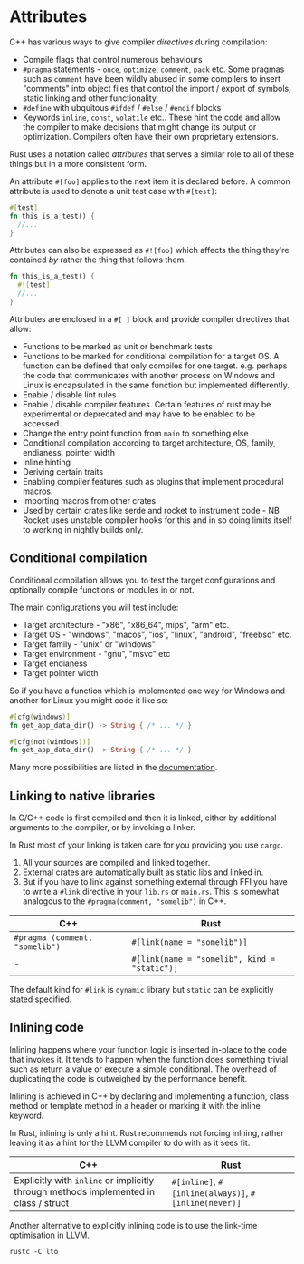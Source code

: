 # Attributes

C++ has various ways to give compiler *directives* during compilation:

* Compile flags that control numerous behaviours
* `#pragma` statements - `once`, `optimize`, `comment`, `pack` etc. Some pragmas such as `comment` have been wildly abused in some compilers to insert "comments" into object files that control the import / export of symbols, static linking and other functionality.
* `#define` with ubquitous `#ifdef` / `#else` / `#endif` blocks
* Keywords `inline`, `const`, `volatile` etc.. These hint the code and allow the compiler to make decisions that might change its output or optimization. Compilers often have their own proprietary extensions.

Rust uses a notation called *attributes* that serves a similar role to all of these things but in a more consistent form.

An attribute `#[foo]` applies to the next item it is declared before. A common attribute is used to denote a unit test case with `#[test]`:

```rust
#[test]
fn this_is_a_test() {
  //...
}
```

Attributes can also be expressed as `#![foo]` which affects the thing they're contained *by* rather the thing that follows them. 

```rust
fn this_is_a_test() {
  #![test]
  //...
}
```

Attributes are enclosed in a `#[ ]` block and provide compiler directives that allow:

* Functions to be marked as unit or benchmark tests
* Functions to be marked for conditional compilation for a target OS. A function can be defined that only compiles for one target. e.g. perhaps the code that communicates with another process on Windows and Linux is encapsulated in the same function but implemented differently.
* Enable / disable lint rules
* Enable / disable compiler features. Certain features of rust may be experimental or deprecated and may have to be enabled to be accessed.
* Change the entry point function from `main` to something else
* Conditional compilation according to target architecture, OS, family, endianess, pointer width
* Inline hinting
* Deriving certain traits
* Enabling compiler features such as plugins that implement procedural macros.
* Importing macros from other crates
* Used by certain crates like serde and rocket to instrument code - NB Rocket uses unstable compiler hooks for this and in so doing limits itself to working in nightly builds only. 

## Conditional compilation

Conditional compilation allows you to test the target configurations and optionally compile functions or modules in or not. 

The main configurations you will test include:

* Target architecture - "x86", "x86_64", mips", "arm" etc.
* Target OS - "windows", "macos", "ios", "linux", "android", "freebsd" etc.
* Target family - "unix" or "windows"
* Target environment - "gnu", "msvc" etc
* Target endianess
* Target pointer width

So if you have a function which is implemented one way for Windows and another for Linux you might code it like so:

```rust
#[cfg(windows)]
fn get_app_data_dir() -> String { /* ... */ }

#[cfg(not(windows))]
fn get_app_data_dir() -> String { /* ... */ }
```

Many more possibilities are listed in the [documentation](https://doc.rust-lang.org/reference/attributes.html#crate-only-attributes).

## Linking to native libraries

In C/C++ code is first compiled and then it is linked, either by additional arguments to the compiler, or by invoking a linker.

In Rust most of your linking is taken care for you providing you use `cargo`. 

1. All your sources are compiled and linked together. 
2. External crates are automatically built as static libs and linked in. 
3. But if you have to link against something external through FFI you have to write a `#link` directive in your `lib.rs` or `main.rs`. This is somewhat analogous to the `#pragma(comment, "somelib")` in C++.

C++ | Rust
--- | ----
`#pragma (comment, "somelib")` | `#[link(name = "somelib")]`
- | `#[link(name = "somelib", kind = "static")]`

The default kind for `#link` is `dynamic` library but `static` can be explicitly stated specified.

## Inlining code

Inlining happens where your function logic is inserted in-place to the code that invokes it. It tends to happen when the function does something trivial such as return a value or execute a simple conditional. The overhead of duplicating the code is outweighed by the performance benefit.

Inlining is achieved in C++ by declaring and implementing a function, class method or template method in a header or marking it with the inline keyword.

In Rust, inlining is only a hint. Rust recommends not forcing inlning, rather leaving it as a hint for the LLVM compiler to do with as it sees fit.

C++ | Rust
--- | ----
Explicitly with `inline` or implicitly through methods implemented in class / struct | `#[inline]`, `#[inline(always)]`, `#[inline(never)]`

Another alternative to explicitly inlining code is to use the link-time optimisation in LLVM.

```
rustc -C lto
```
